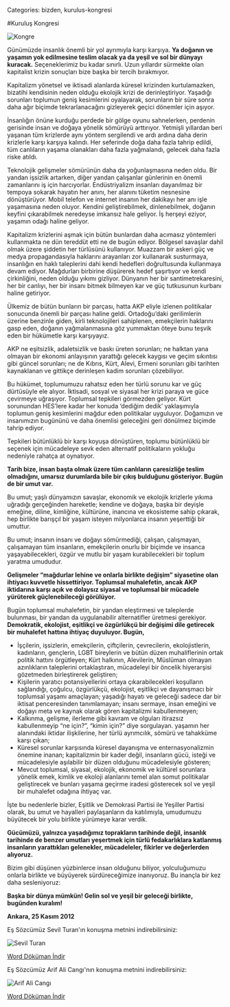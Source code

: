 Categories: bizden, kurulus-kongresi

#Kuruluş Kongresi

![Kongre](https://lh3.googleusercontent.com/-oCneYzOwkKs/UlRHcQw_mTI/AAAAAAAAASY/O6GD5rw-3eQ/w300-h200-no/kongre.jpg)

Günümüzde insanlık önemli bir yol ayrımıyla karşı karşıya. **Ya doğanın ve yaşamın yok edilmesine teslim olacak ya da yeşil ve sol bir dünyayı kuracak.** Seçeneklerimiz bu kadar sınırlı. Uzun yıllardır sürmekte olan kapitalist krizin sonuçları bize başka bir tercih bırakmıyor.

Kapitalizm yönetsel ve iktisadi alanlarda küresel krizinden kurtulamazken, bizatihi kendisinin neden olduğu ekolojik krizi de derinleştiriyor. Yaşadığı sorunları toplumun geniş kesimlerini oyalayarak, sorunların bir süre sonra daha ağır biçimde tekrarlanacağını gizleyerek geçici dönemler için aşıyor.

İnsanlığın önüne kurduğu perdede bir gölge oyunu sahnelerken, perdenin gerisinde insan ve doğaya yönelik sömürüyü arttırıyor. Yetmişli yıllardan beri yaşanan tüm krizlerde aynı yöntem sergilendi ve  ardı ardına daha derin krizlerle karşı karşıya kalındı. Her seferinde doğa daha fazla tahrip edildi, tüm canlıların yaşama olanakları daha fazla yağmalandı, gelecek daha fazla riske atıldı.

Teknolojik gelişmeler sömürünün daha da yoğunlaşmasına neden oldu. Bir yandan işsizlik artarken, diğer yandan çalışanlar günlerinin en önemli zamanlarını iş için harcıyorlar. Endüstriyalizm insanları dayanılmaz bir tempoya sokarak hayatın her anını, her alanını tüketim nesnesine dönüştürüyor. Mobil telefon ve internet insanın her dakikayı her anı işle yaşamasına neden oluyor. Kendini geliştirebilmek, dinlenebilmek, doğanın keyfini çıkarabilmek neredeyse imkansız hale geliyor. İş herşeyi eziyor, yaşamın odağı haline geliyor.

Kapitalizm krizlerini aşmak için bütün bunlardan daha acımasız yöntemleri kullanmakta ne dün tereddüt etti ne de bugün ediyor. Bölgesel savaşlar dahil olmak üzere şiddetin her türlüsünü kullanıyor. Muazzam bir askeri güç ve medya propagandasıyla haklarını arayanları zor kullanarak susturmaya, insanlığın en haklı taleplerini dahi kendi hedefleri doğrultusunda kullanmaya devam ediyor. Mağdurları birbirine düşürerek hedef şaşırtıyor ve kendi çirkinliğini, neden olduğu yıkımı gizliyor. Dünyanın her bir santimetrekaresini, her bir canlıyı, her bir insanı bitmek bilmeyen kar ve güç tutkusunun kurbanı haline getiriyor.

Ülkemiz de bütün bunların bir parçası, hatta AKP eliyle izlenen politikalar sonucunda önemli bir parçası haline geldi. Ortadoğu’daki gerilimlerin üzerine benzinle giden, kirli teknolojileri sahiplenen, emekçilerin haklarını gasp eden, doğanın yağmalanmasına göz yummaktan öteye bunu teşvik eden bir hükümetle karşı karşıyayız.

AKP ne eşitsizlik, adaletsizlik ve baskı üreten sorunları; ne halktan yana olmayan bir ekonomi anlayışının yarattığı gelecek kaygısı ve geçim sıkıntısı gibi güncel sorunları; ne de Kıbrıs, Kürt, Alevi, Ermeni sorunları gibi tarihten kaynaklanan ve gittikçe derinleşen kadim sorunları çözebiliyor.

Bu hükümet, toplumumuzu rahatsız eden her türlü sorunu kar ve güç dürtüsüyle ele alıyor. İktisadi, sosyal ve siyasal her krizi paraya ve güce çevirmeye uğraşıyor. Toplumsal tepkileri görmezden geliyor. Kürt sorunundan HES’lere kadar her konuda ‘dediğim dedik’ yaklaşımıyla toplumun geniş kesimlerini mağdur eden politikalar uyguluyor. Doğamızın ve insanımızın bugününü ve daha önemlisi geleceğini geri dönülmez biçimde tahrip ediyor.

Tepkileri bütünlüklü bir karşı koyuşa dönüştüren, toplumu bütünlüklü bir seçenek için mücadeleye sevk eden alternatif politikaların yokluğu nedeniyle rahatça at oynatıyor.

**Tarih bize, insan başta olmak üzere tüm canlıların çaresizliğe teslim olmadığını, umarsız durumlarda bile bir çıkış bulduğunu gösteriyor. Bugün de bir umut var.**

Bu umut; yaşlı dünyamızın savaşlar, ekonomik ve ekolojik krizlerle yıkıma uğradığı gerçeğinden hareketle; kendine ve doğaya, başka bir deyişle emeğine, diline, kimliğine, kültürüne, inancına ve ekosisteme sahip çıkarak, hep birlikte barışçıl bir yaşam isteyen milyonlarca insanın yeşerttiği bir umuttur.

Bu umut; insanın insanı ve doğayı sömürmediği, çalışan, çalışmayan, çalışamayan tüm insanların, emekçilerin onurlu bir biçimde ve insanca yaşayabilecekleri, özgür ve mutlu bir yaşam kurabilecekleri bir toplum yaratma umududur.

**Gelişmeler “mağdurlar lehine ve onlarla birlikte değişim” siyasetine olan ihtiyacı kuvvetle hissettiriyor. Toplumsal muhalefetin, ancak AKP iktidarına karşı açık ve dolaysız siyasal ve toplumsal bir mücadele yürüterek güçlenebileceği görülüyor.**

Bugün toplumsal muhalefetin, bir yandan eleştirmesi ve taleplerde bulunması, bir yandan da uygulanabilir alternatifler üretmesi gerekiyor. **Demokratik, ekolojist, eşitlikçi ve özgürlükçü bir değişimi dile getirecek bir muhalefet hattına ihtiyaç duyuluyor. Bugün,**

* İşçilerin, işsizlerin, emekçilerin, çiftçilerin, çevrecilerin, ekolojistlerin, kadınların, gençlerin, LGBT bireylerin ve bütün düzen muhaliflerinin ortak politik hattını örgütleyen; Kürt halkının, Alevilerin, Müslüman olmayan azınlıkların taleplerini ortaklaştıran, mücadeleyi bir öncelik hiyerarşisi gözetmeden birleştirerek geliştiren;
* Kişilerin yaratıcı potansiyellerini ortaya çıkarabilecekleri koşulların sağlandığı, çoğulcu, özgürlükçü, ekolojist, eşitlikçi ve dayanışmacı bir toplumsal yaşamı amaçlayan; yaşadığı hayatı ve geleceği sadece dar bir iktisat penceresinden tanımlamayan; insanı sermaye, insan emeğini ve doğayı meta ve kaynak olarak gören kapitalizmi kabullenmeyen;
* Kalkınma, gelişme, ilerleme gibi kavram ve olguları itirazsız kabullenmeyip “ne için?”, “kimin için?” diye sorgulayan. yaşamın her alanındaki iktidar ilişkilerine, her türlü ayrımcılık, sömürü ve tahakküme karşı çıkan;
* Küresel sorunlar karşısında küresel dayanışma ve enternasyonalizmin önemine inanan; kapitalizmin bir kader değil, insanların gücü, isteği ve mücadelesiyle aşılabilir bir düzen olduğunu mücadelesiyle gösteren;
* Mevcut toplumsal, siyasal, ekolojik, ekonomik ve kültürel sorunlara yönelik emek, kimlik ve ekoloji alanlarını temel alan somut politikalar geliştirecek ve bunları yaşama geçirme iradesi gösterecek sol ve yeşil bir muhalefet odağına ihtiyaç var.

İşte bu nedenlerle bizler, Eşitlik ve Demokrasi Partisi ile Yeşiller Partisi olarak, bu umut ve hayalleri paylaşanların da katılımıyla, umudumuzu büyütecek bir yolu birlikte yürümeye karar verdik.

**Gücümüzü, yalnızca yaşadığımız toprakların tarihinde değil, insanlık tarihinde de benzer umutları yeşertmek için türlü fedakarlıklara katlanmış insanların yarattıkları gelenekler, mücadeleler, fikirler ve değerlerden alıyoruz.**

Bizim gibi düşünen yüzbinlerce insan olduğunu biliyor, yolculuğumuzu onlarla birlikte ve büyüyerek sürdüreceğimize inanıyoruz. Bu inançla bir kez daha sesleniyoruz:

**Başka bir dünya mümkün! Gelin sol ve  yeşil bir geleceği birlikte, bugünden kuralım!**

**Ankara, 25 Kasım 2012**

Eş Sözcümüz Sevil Turan'ın konuşma metnini indirebilirsiniz:

![Sevil Turan](https://lh3.googleusercontent.com/-s4tPk7UR96A/UlRHT3z1KOI/AAAAAAAAAPQ/ois2ovii5OU/w332-h443-no/sevil-2.jpg)

[   Word Döküman İndir](https://docs.google.com/uc?export=download&id=0B88KkSwAkgG1bjZUNS1tTmp2bnM "İndir")


Eş Sözcümüz Arif Ali Cangı'nın konuşma metnini indirebilirsiniz:

![Arif Ali Cangı](https://lh3.googleusercontent.com/sRFaWn4FIeUfPAqEzEcGSyuzeTE3iGR4Fm9Jv-GK4yQ=w444-h357-no)

[   Word Döküman İndir](https://docs.google.com/uc?export=download&id=0B88KkSwAkgG1OHJsUVZHRjB3S3M "İndir")



